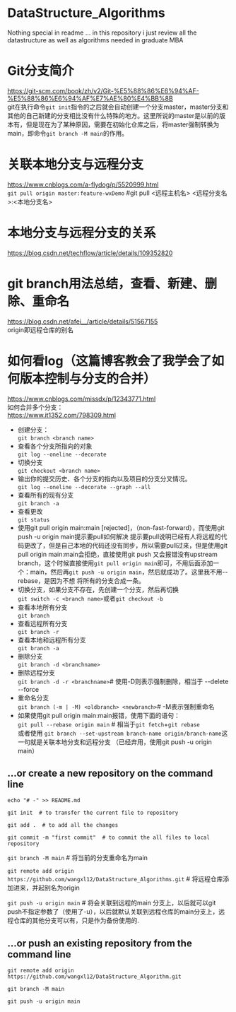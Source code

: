 # DataStructure_Algorithms
Nothing special in readme ... in this repository i just review all the datastructure as well as algorithms needed in graduate MBA  
# Git分支简介  
https://git-scm.com/book/zh/v2/Git-%E5%88%86%E6%94%AF-%E5%88%86%E6%94%AF%E7%AE%80%E4%BB%8B  
git在执行命令`git init`指令的之后就会自动创建一个分支master，master分支和其他的自己新建的分支相比没有什么特殊的地方。这里所说的master是以前的版本有，但是现在为了某种原因，需要在初始化仓库之后，将master强制转换为main，即命令`git branch -M main`的作用。  
# 关联本地分支与远程分支  
https://www.cnblogs.com/a-flydog/p/5520999.html  
`git pull origin master:feature-wxDemo`    #git pull <远程主机名> <远程分支名>:<本地分支名>  
# 本地分支与远程分支的关系
https://blog.csdn.net/techflow/article/details/109352820  
# git branch用法总结，查看、新建、删除、重命名  
https://blog.csdn.net/afei__/article/details/51567155  
origin即远程仓库的别名  
# 如何看log（这篇博客教会了我学会了如何版本控制与分支的合并）  
https://www.cnblogs.com/missdx/p/12343771.html  
如何合并多个分支：  
https://www.it1352.com/798309.html  
- 创建分支：  
`git branch <branch name>`  
- 查看各个分支所指向的对象  
`git log --oneline --decorate`  
- 切换分支  
`git checkout <branch name>`  
- 输出你的提交历史、各个分支的指向以及项目的分支分叉情况。  
`git log --oneline --decorate --graph --all`  
- 查看所有的现有分支  
`git branch -a`  
- 查看更改  
`git status`  
- 使用git pull origin main:main [rejected]，（non-fast-forward），而使用git push -u origin main提示要pull如何解决
提示要pull说明已经有人将远程的代码更改了，但是自己本地的代码还没有同步，所以需要pull过来，但是使用git pull origin main:main会拒绝，直接使用git push 又会报错没有upstream branch，这个时候直接使用`git pull origin main`即可，不用后面添加一个：main，然后再`git push -u origin main`，然后就成功了。这里我不用--rebase，是因为不想 将所有的分支合成一条。
- 切换分支，如果分支不存在，先创建一个分支，然后再切换  
`git switch -c <branch name>`或者`git checkout -b`  
- 查看本地所有分支  
`git branch`  
- 查看远程所有分支  
`git branch -r`  
- 查看本地和远程所有分支  
`git branch -a`  
- 删除分支  
`git branch -d <branchname>`  
- 删除远程分支  
`git branch -d -r <branchname>`# 使用-D则表示强制删除，相当于 --delete --force  
- 重命名分支   
`git branch (-m | -M) <oldbranch> <newbranch>`# -M表示强制重命名  
- 如果使用git pull origin main:main报错，使用下面的语句：  
`git pull --rebase origin main` # 相当于`git fetch`+`git rebase`  
或者使用  `git branch --set-upstream branch-name origin/branch-name`这一句就是关联本地分支和远程分支  （已经弃用，使用git push -u origin main） 
## ...or create a new repository on the command line

`echo "# -" >> README.md`

`git init  # to transfer the current file to repository`

`git add .  # to add all the changes `

`git commit -m "first commit"  # to commit the all files to local repository`

`git branch -M main` # 将当前的分支重命名为main

`git remote add origin https://github.com/wangxl12/DataStructure_Algorithms.git` # 将远程仓库添加进来，并起别名为origin

`git push -u origin main`  # 将会关联到远程的main 分支上，以后就可以git push不指定参数了（使用了-u），以后就默认关联到远程仓库的main分支上，远程仓库的其他分支可以有，只是作为备份使用的.


## ...or push an existing repository from the command line 

`git remote add origin https://github.com/wangxl12/DataStructure_Algorithm.git`

`git branch -M main`

`git push -u origin main`
